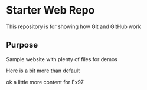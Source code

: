 # Starter Web Repo

This repository is for showing how Git and GitHub work

## Purpose

Sample website with plenty of files for demos


Here is a bit more than default


ok a little more content for Ex97
